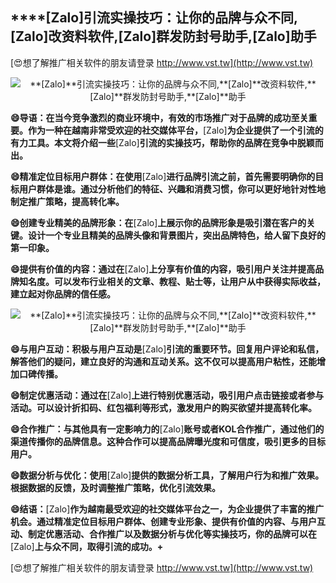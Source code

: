 ## ****[Zalo]**引流实操技巧：让你的品牌与众不同,**[Zalo]**改资料软件,**[Zalo]**群发防封号助手,**[Zalo]**助手**

[😍想了解推广相关软件的朋友请登录 http://www.vst.tw](http://www.vst.tw)

 <center><img src="https://vst.tw/MP4/tuiguang/png/2.png" alt="**[Zalo]**引流实操技巧：让你的品牌与众不同,**[Zalo]**改资料软件,**[Zalo]**群发防封号助手,**[Zalo]**助手"></center>

**😄导语：在当今竞争激烈的商业环境中，有效的市场推广对于品牌的成功至关重要。作为一种在越南非常受欢迎的社交媒体平台，**[Zalo]**为企业提供了一个引流的有力工具。本文将介绍一些**[Zalo]**引流的实操技巧，帮助你的品牌在竞争中脱颖而出。**

**😄精准定位目标用户群体：在使用**[Zalo]**进行品牌引流之前，首先需要明确你的目标用户群体是谁。通过分析他们的特征、兴趣和消费习惯，你可以更好地针对性地制定推广策略，提高转化率。**

**😄创建专业精美的品牌形象：在**[Zalo]**上展示你的品牌形象是吸引潜在客户的关键。设计一个专业且精美的品牌头像和背景图片，突出品牌特色，给人留下良好的第一印象。**

**😄提供有价值的内容：通过在**[Zalo]**上分享有价值的内容，吸引用户关注并提高品牌知名度。可以发布行业相关的文章、教程、贴士等，让用户从中获得实际收益，建立起对你品牌的信任感。**

 <center><img src="https://vst.tw/MP4/tuiguang/png/4.png" alt="**[Zalo]**引流实操技巧：让你的品牌与众不同,**[Zalo]**改资料软件,**[Zalo]**群发防封号助手,**[Zalo]**助手"></center>

**😄与用户互动：积极与用户互动是**[Zalo]**引流的重要环节。回复用户评论和私信，解答他们的疑问，建立良好的沟通和互动关系。这不仅可以提高用户粘性，还能增加口碑传播。**

**😄制定优惠活动：通过在**[Zalo]**上进行特别优惠活动，吸引用户点击链接或者参与活动。可以设计折扣码、红包福利等形式，激发用户的购买欲望并提高转化率。**

**😄合作推广：与其他具有一定影响力的**[Zalo]**账号或者KOL合作推广，通过他们的渠道传播你的品牌信息。这种合作可以提高品牌曝光度和可信度，吸引更多的目标用户。**

**😄数据分析与优化：使用**[Zalo]**提供的数据分析工具，了解用户行为和推广效果。根据数据的反馈，及时调整推广策略，优化引流效果。**

**😄结语：**[Zalo]**作为越南最受欢迎的社交媒体平台之一，为企业提供了丰富的推广机会。通过精准定位目标用户群体、创建专业形象、提供有价值的内容、与用户互动、制定优惠活动、合作推广以及数据分析与优化等实操技巧，你的品牌可以在**[Zalo]**上与众不同，取得引流的成功。+**

[😍想了解推广相关软件的朋友请登录 http://www.vst.tw](http://www.vst.tw)



